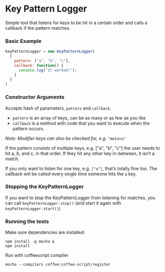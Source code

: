 Key Pattern Logger
==================

Simple tool that listens for keys to be hit in a certain order and calls a callback if the pattern matches.


### Basic Example

```javascript
keyPatternLogger = new KeyPatternLogger(
  {
    pattern: ["a", "b", "c"],
    callback: function() {
      console.log("It worked!");
    }
  }
)
```


### Constructor Arguments

Accepts hash of parameters, `pattern` and `callback`.

  - `pattern` is an array of keys, can be as many or as few as you like
  - `callback` is a method with code that you want to execute when the
    pattern occurs.

_Note: Modifier keys can also be checked for, e.g. `"meta+a"`_


If the pattern consists of multiple keys, e.g. ["a", "b", "c"] the user
needs to hit a, b, and c, in that order. If they hit any other key in-between,
it isn’t a match.

If you only want to listen for one key, e.g. `["a"]`, that’s totally
fine too. The callback will be called every single time someone hits the
`a` key.


### Stopping the KeyPatternLogger

If you want to stop the KeyPatternLogger from listening for matches,
you can call `keyPatternLogger.stop()` (and start it again with
`keyPatternLogger.start()`)


### Running the tests

Make sure dependencies are installed:

```shell
npm install -g mocha &
npm install
```

Run with coffeescript compiler
```shell
mocha --compilers coffee:coffee-script/register
```
